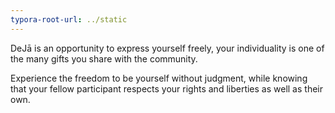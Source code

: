 ```yaml
---
typora-root-url: ../static
---
```


DeJā is an opportunity to express yourself freely, your individuality is one of the many gifts you share with the community. 

Experience the freedom to be yourself without judgment, while knowing that your fellow participant respects your rights and liberties as well as their own.

